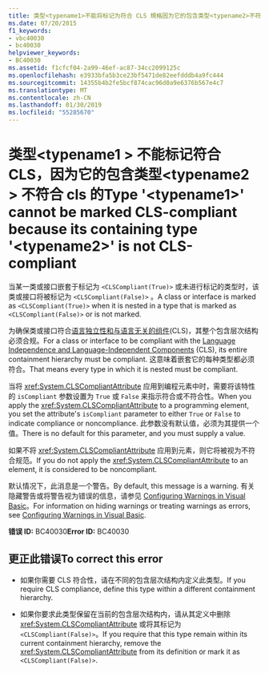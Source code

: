 ```yaml
---
title: 类型<typename1>不能将标记为符合 CLS 規格因为它的包含类型<typename2>不符合 cls 的
ms.date: 07/20/2015
f1_keywords:
- vbc40030
- bc40030
helpviewer_keywords:
- BC40030
ms.assetid: f1cfcf04-2a99-46ef-ac87-34cc2099125c
ms.openlocfilehash: e3933bfa5b3ce23bf5471de82eefdddb4a9fc444
ms.sourcegitcommit: 14355b4b2fe5bcf874cac96d0a9e6376b567e4c7
ms.translationtype: MT
ms.contentlocale: zh-CN
ms.lasthandoff: 01/30/2019
ms.locfileid: "55285670"
---
```

# <a name="type-typename1-cannot-be-marked-cls-compliant-because-its-containing-type-typename2-is-not-cls-compliant"></a><span data-ttu-id="94b47-102">类型\<typename1 > 不能标记符合 CLS，因为它的包含类型\<typename2 > 不符合 cls 的</span><span class="sxs-lookup"><span data-stu-id="94b47-102">Type '\<typename1>' cannot be marked CLS-compliant because its containing type '\<typename2>' is not CLS-compliant</span></span>
<span data-ttu-id="94b47-103">当某一类或接口嵌套于标记为 `<CLSCompliant(True)>` 或未进行标记的类型时，该类或接口将被标记为 `<CLSCompliant(False)>` 。</span><span class="sxs-lookup"><span data-stu-id="94b47-103">A class or interface is marked as `<CLSCompliant(True)>` when it is nested in a type that is marked as `<CLSCompliant(False)>` or is not marked.</span></span>  
  
 <span data-ttu-id="94b47-104">为确保类或接口符合[语言独立性和与语言无关的组件](../../standard/language-independence-and-language-independent-components.md)(CLS)，其整个包含层次结构必须合规。</span><span class="sxs-lookup"><span data-stu-id="94b47-104">For a class or interface to be compliant with the [Language Independence and Language-Independent Components](../../standard/language-independence-and-language-independent-components.md) (CLS), its entire containment hierarchy must be compliant.</span></span> <span data-ttu-id="94b47-105">这意味着嵌套它的每种类型都必须符合。</span><span class="sxs-lookup"><span data-stu-id="94b47-105">That means every type in which it is nested must be compliant.</span></span>  
  
 <span data-ttu-id="94b47-106">当将 <xref:System.CLSCompliantAttribute> 应用到编程元素中时，需要将该特性的 `isCompliant` 参数设置为 `True` 或 `False` 来指示符合或不符合性。</span><span class="sxs-lookup"><span data-stu-id="94b47-106">When you apply the <xref:System.CLSCompliantAttribute> to a programming element, you set the attribute's `isCompliant` parameter to either `True` or `False` to indicate compliance or noncompliance.</span></span> <span data-ttu-id="94b47-107">此参数没有默认值，必须为其提供一个值。</span><span class="sxs-lookup"><span data-stu-id="94b47-107">There is no default for this parameter, and you must supply a value.</span></span>  
  
 <span data-ttu-id="94b47-108">如果不将 <xref:System.CLSCompliantAttribute> 应用到元素，则它将被视为不符合规范。</span><span class="sxs-lookup"><span data-stu-id="94b47-108">If you do not apply the <xref:System.CLSCompliantAttribute> to an element, it is considered to be noncompliant.</span></span>  
  
 <span data-ttu-id="94b47-109">默认情况下，此消息是一个警告。</span><span class="sxs-lookup"><span data-stu-id="94b47-109">By default, this message is a warning.</span></span> <span data-ttu-id="94b47-110">有关隐藏警告或将警告视为错误的信息，请参见 [Configuring Warnings in Visual Basic](/visualstudio/ide/configuring-warnings-in-visual-basic)。</span><span class="sxs-lookup"><span data-stu-id="94b47-110">For information on hiding warnings or treating warnings as errors, see [Configuring Warnings in Visual Basic](/visualstudio/ide/configuring-warnings-in-visual-basic).</span></span>  
  
 <span data-ttu-id="94b47-111">**错误 ID:** BC40030</span><span class="sxs-lookup"><span data-stu-id="94b47-111">**Error ID:** BC40030</span></span>  
  
## <a name="to-correct-this-error"></a><span data-ttu-id="94b47-112">更正此错误</span><span class="sxs-lookup"><span data-stu-id="94b47-112">To correct this error</span></span>  
  
-   <span data-ttu-id="94b47-113">如果你需要 CLS 符合性，请在不同的包含层次结构内定义此类型。</span><span class="sxs-lookup"><span data-stu-id="94b47-113">If you require CLS compliance, define this type within a different containment hierarchy.</span></span>  
  
-   <span data-ttu-id="94b47-114">如果你要求此类型保留在当前的包含层次结构内，请从其定义中删除 <xref:System.CLSCompliantAttribute> 或将其标记为 `<CLSCompliant(False)>`。</span><span class="sxs-lookup"><span data-stu-id="94b47-114">If you require that this type remain within its current containment hierarchy, remove the <xref:System.CLSCompliantAttribute> from its definition or mark it as `<CLSCompliant(False)>`.</span></span>